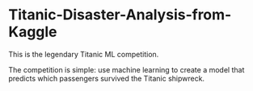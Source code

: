 # Titanic-Disaster-Analysis-from-Kaggle

This is the legendary Titanic ML competition.

The competition is simple: use machine learning to create a model that predicts which passengers survived the Titanic shipwreck.
